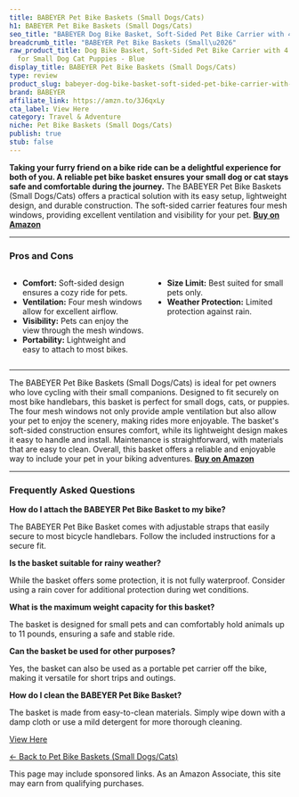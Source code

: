 ```yaml
---
title: BABEYER Pet Bike Baskets (Small Dogs/Cats)
h1: BABEYER Pet Bike Baskets (Small Dogs/Cats)
seo_title: "BABEYER Dog Bike Basket, Soft-Sided Pet Bike Carrier with 4\u2026"
breadcrumb_title: "BABEYER Pet Bike Baskets (Small\u2026"
raw_product_title: Dog Bike Basket, Soft-Sided Pet Bike Carrier with 4 Mesh Windows
  for Small Dog Cat Puppies - Blue
display_title: BABEYER Pet Bike Baskets (Small Dogs/Cats)
type: review
product_slug: babeyer-dog-bike-basket-soft-sided-pet-bike-carrier-with-4-mesh-windows-6597d21a
brand: BABEYER
affiliate_link: https://amzn.to/3J6qxLy
cta_label: View Here
category: Travel & Adventure
niche: Pet Bike Baskets (Small Dogs/Cats)
publish: true
stub: false
---
```


<div id="intro" class="full-width">
  <p><strong>Taking your furry friend on a bike ride can be a delightful experience for both of you. A reliable pet bike basket ensures your small dog or cat stays safe and comfortable during the journey.</strong> The BABEYER Pet Bike Baskets (Small Dogs/Cats) offers a practical solution with its easy setup, lightweight design, and durable construction. The soft-sided carrier features four mesh windows, providing excellent ventilation and visibility for your pet. <a href="https://amzn.to/3J6qxLy" rel="nofollow sponsored noopener" target="_blank"><strong>Buy on Amazon</strong></a></p>
</div>

<hr />
<h3 id="pros-cons">Pros and Cons</h3>
<div class="pc-grid" style="display:grid;grid-template-columns:1fr 1fr;gap:16px;">
  <ul>
    <li><strong>Comfort:</strong> Soft-sided design ensures a cozy ride for pets.</li>
    <li><strong>Ventilation:</strong> Four mesh windows allow for excellent airflow.</li>
    <li><strong>Visibility:</strong> Pets can enjoy the view through the mesh windows.</li>
    <li><strong>Portability:</strong> Lightweight and easy to attach to most bikes.</li>
  </ul>
  <ul>
    <li><strong>Size Limit:</strong> Best suited for small pets only.</li>
    <li><strong>Weather Protection:</strong> Limited protection against rain.</li>
  </ul>
</div>
<hr />

<div class="full-width">
  <p>The BABEYER Pet Bike Baskets (Small Dogs/Cats) is ideal for pet owners who love cycling with their small companions. Designed to fit securely on most bike handlebars, this basket is perfect for small dogs, cats, or puppies. The four mesh windows not only provide ample ventilation but also allow your pet to enjoy the scenery, making rides more enjoyable. The basket's soft-sided construction ensures comfort, while its lightweight design makes it easy to handle and install. Maintenance is straightforward, with materials that are easy to clean. Overall, this basket offers a reliable and enjoyable way to include your pet in your biking adventures. <a href="https://amzn.to/3J6qxLy" rel="nofollow sponsored noopener" target="_blank"><strong>Buy on Amazon</strong></a></p>
</div>

<hr />
<h3 id="faqs">Frequently Asked Questions</h3>

<p><strong>How do I attach the BABEYER Pet Bike Basket to my bike?</strong></p>
<p>The BABEYER Pet Bike Basket comes with adjustable straps that easily secure to most bicycle handlebars. Follow the included instructions for a secure fit.</p>

<p><strong>Is the basket suitable for rainy weather?</strong></p>
<p>While the basket offers some protection, it is not fully waterproof. Consider using a rain cover for additional protection during wet conditions.</p>

<p><strong>What is the maximum weight capacity for this basket?</strong></p>
<p>The basket is designed for small pets and can comfortably hold animals up to 11 pounds, ensuring a safe and stable ride.</p>

<p><strong>Can the basket be used for other purposes?</strong></p>
<p>Yes, the basket can also be used as a portable pet carrier off the bike, making it versatile for short trips and outings.</p>

<p><strong>How do I clean the BABEYER Pet Bike Basket?</strong></p>
<p>The basket is made from easy-to-clean materials. Simply wipe down with a damp cloth or use a mild detergent for more thorough cleaning.</p>
<p><a class="btn" href="https://amzn.to/3J6qxLy" target="_blank" rel="nofollow sponsored noopener">View Here</a></p>
<p><a href="/roundups/travel-adventure/pet-bike-baskets-small-dogs-cats-/">← Back to Pet Bike Baskets (Small Dogs/Cats)</a></p>
<aside class="disclosure">This page may include sponsored links. As an Amazon Associate, this site may earn from qualifying purchases.</aside>
